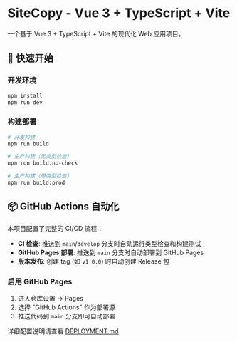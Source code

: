 # SiteCopy - Vue 3 + TypeScript + Vite

一个基于 Vue 3 + TypeScript + Vite 的现代化 Web 应用项目。

## 🚀 快速开始

### 开发环境
```bash
npm install
npm run dev
```

### 构建部署
```bash
# 开发构建
npm run build

# 生产构建（无类型检查）
npm run build:no-check

# 生产构建（带类型检查）
npm run build:prod
```

## 📦 GitHub Actions 自动化

本项目配置了完整的 CI/CD 流程：

- **CI 检查**: 推送到 `main`/`develop` 分支时自动运行类型检查和构建测试
- **GitHub Pages 部署**: 推送到 `main` 分支时自动部署到 GitHub Pages
- **版本发布**: 创建 tag (如 `v1.0.0`) 时自动创建 Release 包

### 启用 GitHub Pages
1. 进入仓库设置 → Pages
2. 选择 "GitHub Actions" 作为部署源
3. 推送代码到 `main` 分支即可自动部署

详细配置说明请查看 [DEPLOYMENT.md](./DEPLOYMENT.md)
